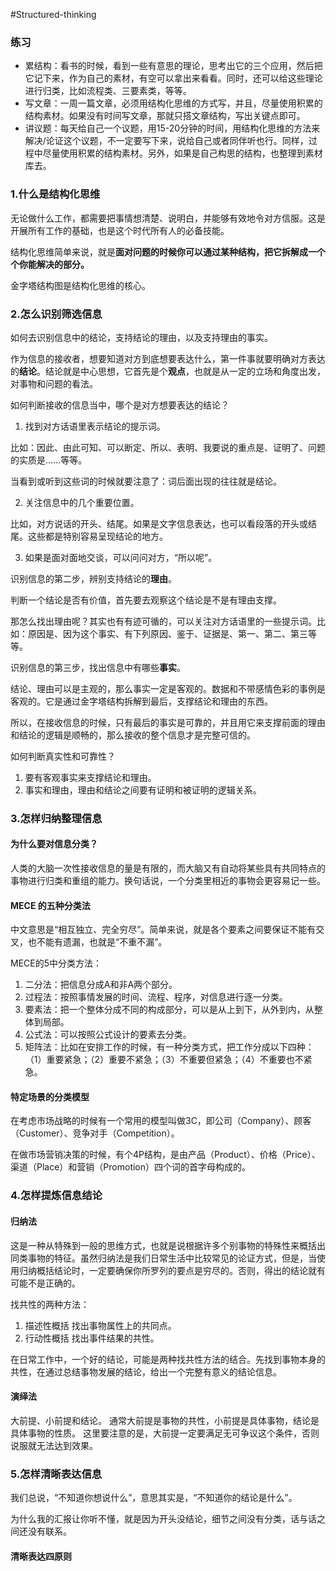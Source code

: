  #Structured-thinking
### 练习
+ 累结构：看书的时候，看到一些有意思的理论，思考出它的三个应用，然后把它记下来，作为自己的素材，有空可以拿出来看看。同时，还可以给这些理论进行归类，比如流程类、三要素类，等等。
+ 写文章：一周一篇文章，必须用结构化思维的方式写，并且，尽量使用积累的结构素材。如果没有时间写文章，那就只搭文章结构，写出关键点即可。
+ 讲议题：每天给自己一个议题，用15-20分钟的时间，用结构化思维的方法来解决/论证这个议题，不一定要写下来，说给自己或者同伴听也行。同样，过程中尽量使用积累的结构素材。另外，如果是自己构思的结构，也整理到素材库去。

### 1.什么是结构化思维
无论做什么工作，都需要把事情想清楚、说明白，并能够有效地令对方信服。这是开展所有工作的基础，也是这个时代所有人的必备技能。

结构化思维简单来说，就是**面对问题的时候你可以通过某种结构，把它拆解成一个个你能解决的部分。**

金字塔结构图是结构化思维的核心。

### 2.怎么识别筛选信息
如何去识别信息中的结论，支持结论的理由，以及支持理由的事实。

作为信息的接收者，想要知道对方到底想要表达什么，第一件事就要明确对方表达的**结论**。结论就是中心思想，它首先是个**观点**，也就是从一定的立场和角度出发，对事物和问题的看法。

如何判断接收的信息当中，哪个是对方想要表达的结论？
1. 找到对方话语里表示结论的提示词。

比如：因此、由此可知、可以断定、所以、表明、我要说的重点是、证明了、问题的实质是......等等。

当看到或听到这些词的时候就要注意了：词后面出现的往往就是结论。

2. 关注信息中的几个重要位置。

比如，对方说话的开头、结尾。如果是文字信息表达，也可以看段落的开头或结尾。这些都是特别容易呈现结论的地方。

3. 如果是面对面地交谈，可以问问对方，“所以呢”。

识别信息的第二步，辨别支持结论的**理由**。

判断一个结论是否有价值，首先要去观察这个结论是不是有理由支撑。

那怎么找出理由呢？其实也有有迹可循的，可以关注对方话语里的一些提示词。比如：原因是、因为这个事实、有下列原因、鉴于、证据是、第一、第二、第三等等。

识别信息的第三步，找出信息中有哪些**事实**。

结论、理由可以是主观的，那么事实一定是客观的。数据和不带感情色彩的事例是客观的。它是通过金字塔结构拆解到最后，支撑结论和理由的东西。

所以，在接收信息的时候，只有最后的事实是可靠的，并且用它来支撑前面的理由和结论的逻辑是顺畅的，那么接收的整个信息才是完整可信的。

如何判断真实性和可靠性？
1. 要有客观事实来支撑结论和理由。
2. 事实和理由，理由和结论之间要有证明和被证明的逻辑关系。

### 3.怎样归纳整理信息
#### 为什么要对信息分类？
人类的大脑一次性接收信息的量是有限的，而大脑又有自动将某些具有共同特点的事物进行归类和重组的能力。换句话说，一个分类里相近的事物会更容易记一些。
#### MECE 的五种分类法
中文意思是“相互独立、完全穷尽”。简单来说，就是各个要素之间要保证不能有交叉，也不能有遗漏，也就是“不重不漏”。

MECE的5中分类方法：
1. 二分法：把信息分成A和非A两个部分。
2. 过程法：按照事情发展的时间、流程、程序，对信息进行逐一分类。
3. 要素法：把一个整体分成不同的构成部分，可以是从上到下，从外到内，从整体到局部。
4. 公式法：可以按照公式设计的要素去分类。
5. 矩阵法：比如在安排工作的时候，有一种分类方式，把工作分成以下四种：（1）重要紧急；（2）重要不紧急；（3）不重要但紧急；（4）不重要也不紧急。
#### 特定场景的分类模型
在考虑市场战略的时候有一个常用的模型叫做3C，即公司（Company）、顾客（Customer）、竞争对手（Competition）。

在做市场营销决策的时候，有个4P结构，是由产品（Product）、价格（Price）、渠道（Place）和营销（Promotion）四个词的首字母构成的。

### 4.怎样提炼信息结论
#### 归纳法
这是一种从特殊到一般的思维方式，也就是说根据许多个别事物的特殊性来概括出同类事物的特征。虽然归纳法是我们日常生活中比较常见的论证方式，但是，当使用归纳概括结论时，一定要确保你所罗列的要点是穷尽的。否则，得出的结论就有可能不是正确的。

找共性的两种方法：
1. 描述性概括
找出事物属性上的共同点。
2. 行动性概括
找出事件结果的共性。

在日常工作中，一个好的结论，可能是两种找共性方法的结合。先找到事物本身的共性，在通过总结事物发展的结论，给出一个完整有意义的结论信息。

#### 演绎法
大前提、小前提和结论。
通常大前提是事物的共性，小前提是具体事物，结论是具体事物的性质。
这里要注意的是，大前提一定要满足无可争议这个条件，否则说服就无法达到效果。
### 5.怎样清晰表达信息
我们总说，“不知道你想说什么”，意思其实是，“不知道你的结论是什么”。

为什么我的汇报让你听不懂，就是因为开头没结论，细节之间没有分类，话与话之间还没有联系。

#### 清晰表达四原则

